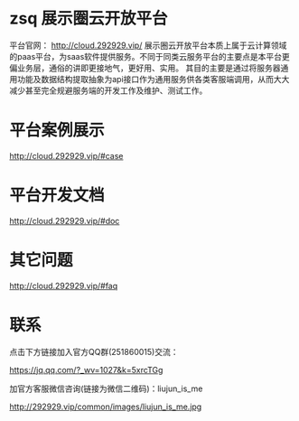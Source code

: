 # zsq 展示圈云开放平台
平台官网：
http://cloud.292929.vip/
展示圈云开放平台本质上属于云计算领域的paas平台，为saas软件提供服务。不同于同类云服务平台的主要点是本平台更偏业务层，通俗的讲即更接地气，更好用、实用。
其目的主要是通过将服务器通用功能及数据结构提取抽象为api接口作为通用服务供各类客服端调用，从而大大减少甚至完全规避服务端的开发工作及维护、测试工作。

# 平台案例展示
http://cloud.292929.vip/#case


# 平台开发文档
http://cloud.292929.vip/#doc


# 其它问题
http://cloud.292929.vip/#faq

# 联系
点击下方链接加入官方QQ群(251860015)交流：

https://jq.qq.com/?_wv=1027&k=5xrcTGg

加官方客服微信咨询(链接为微信二维码)：liujun_is_me

http://292929.vip/common/images/liujun_is_me.jpg
